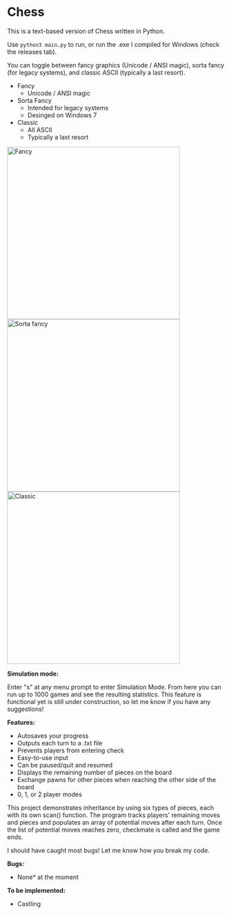 # Chess
This is a text-based version of Chess written in Python.

Use `python3 main.py` to run, or run the .exe I compiled for Windows (check the releases tab).

You can toggle between fancy graphics (Unicode / ANSI magic), sorta fancy (for legacy systems), and classic ASCII (typically a last resort).
 - Fancy
   - Unicode / ANSI magic
 - Sorta Fancy
   - Intended for legacy systems
   - Desinged on Windows 7
 - Classic
   - All ASCII
   - Typically a last resort
   
<img src="https://i.imgur.com/sdLRtp9.png" alt="Fancy" height=400> <img src="https://i.imgur.com/TTWpJTv.png" alt="Sorta fancy" height=400> <img src="https://i.imgur.com/8sXVB08.png" alt="Classic" height=400>

**Simulation mode:**

Enter "s" at any menu prompt to enter Simulation Mode. From here you can run up to 1000 games and see the resulting statistics. This feature is functional yet is still under construction, so let me know if you have any suggestions!

**Features:**
- Autosaves your progress
- Outputs each turn to a .txt file
- Prevents players from entering check
- Easy-to-use input
- Can be paused/quit and resumed
- Displays the remaining number of pieces on the board
- Exchange pawns for other pieces when reaching the other side of the board
- 0, 1, or 2 player modes



This project demonstrates inheritance by using six types of pieces, each with
its own scan() function. The program tracks players' remaining moves and pieces
and populates an array of potential moves after each turn. Once the list of
potential moves reaches zero, checkmate is called and the game ends.

I should have caught most bugs! Let me know how you break my code.

**Bugs:**
- None* at the moment

**To be implemented:**
- Castling
